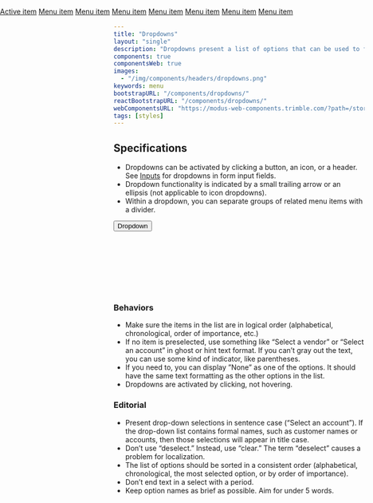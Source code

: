 ```yaml
---
title: "Dropdowns"
layout: "single"
description: "Dropdowns present a list of options that can be used to filter or sort existing content."
components: true
componentsWeb: true
images:
  - "/img/components/headers/dropdowns.png"
keywords: menu
bootstrapURL: "/components/dropdowns/"
reactBootstrapURL: "/components/dropdowns/"
webComponentsURL: "https://modus-web-components.trimble.com/?path=/story/components-dropdown--default"
tags: [styles]
---
```


## Specifications

- Dropdowns can be activated by clicking a button, an icon, or a header. See [Inputs](/components/web/inputs/) for dropdowns in form input fields.
- Dropdown functionality is indicated by a small trailing arrow or an ellipsis (not applicable to icon dropdowns).
- Within a dropdown, you can separate groups of related menu items with a divider.

<div class="guide-example-block d-inline-block mb-3">
  <div class="guide-sample" style="padding-bottom: 120px; padding-right: 90px;">
    <div class="dropdown">
      <button
        class="btn btn-primary dropdown-toggle"
        type="button"
        id="dropdownMenuButton"
        data-toggle="dropdown"
        aria-haspopup="true"
        aria-expanded="false"
      >
        Dropdown
      </button>
      <div
        class="dropdown-menu dropdown-menu-sm show"
        aria-labelledby="dropdownMenuButton"
        x-placement="bottom-start"
        style="position: absolute; will-change: transform; top: 0; left: 0; transform: translate3d(0, 32px, 0);"
      >
        <a class="dropdown-item active" href="#">Active item</a>
        <a class="dropdown-item" href="#">Menu item</a>
        <a class="dropdown-item" href="#">Menu item</a>
        <a class="dropdown-item" href="#">Menu item</a>
        <a class="dropdown-item" href="#">Menu item</a>
        <a class="dropdown-item" href="#">Menu item</a>
        <a class="dropdown-item" href="#">Menu item</a>
        <a class="dropdown-item" href="#">Menu item</a>
      </div>
    </div>
  </div>
</div>

### Behaviors

- Make sure the items in the list are in logical order (alphabetical, chronological, order of importance, etc.)
- If no item is preselected, use something like “Select a vendor” or “Select an account” in ghost or hint text format. If you can’t gray out the text, you can use some kind of indicator, like parentheses.
- If you need to, you can display ”None” as one of the options. It should have the same text formatting as the other options in the list.
- Dropdowns are activated by clicking, not hovering.

### Editorial

- Present drop-down selections in sentence case (“Select an account”). If the drop-down list contains formal names, such as customer names or accounts, then those selections will appear in title case.
- Don’t use “deselect.” Instead, use “clear.” The term “deselect” causes a problem for localization.
- The list of options should be sorted in a consistent order (alphabetical, chronological, the most selected option, or by order of importance).
- Don’t end text in a select with a period.
- Keep option names as brief as possible. Aim for under 5 words.

